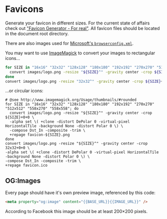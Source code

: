 Favicons
========

Generate your favicon in different sizes. For the current state of affairs check out ["Favicon Generator - For real"](https://realfavicongenerator.net/). All favicon files should be located in the document root directory.

There are also images used for [Microsoft's `browserconfig.xml`](https://msdn.microsoft.com/en-us/library/ie/dn320426(v=vs.85).aspx).

You may want to use [ImageMagick](http://www.imagemagick.org/) to convert your images to rectangular icons…

```bash
for SIZE in "16x16" "32x32" "128x128" "180x180" "192x192" "270x270" "512x512" "558x270" "558x558"; do
  convert images/logo.png -resize "${SIZE}^" -gravity center -crop ${SIZE}+0+0 +repage favicon-${SIZE}.png
done
convert images/logo.png -resize "32x32^" -gravity center -crop ${SIZE}+0+0 +repage favicon.ico

```

…or circular icons:

```shell
# @see http://www.imagemagick.org/Usage/thumbnails/#rounded
for SIZE in "16x16" "32x32" "128x128" "180x180" "192x192" "270x270" "512x512" "558x270" "558x558"; do
  convert images/logo.png -resize "${SIZE}^" -gravity center -crop ${SIZE}+0+0 \
  -alpha set \( +clone -distort DePolar 0 -virtual-pixel HorizontalTile -background None -distort Polar 0 \) \
  -compose Dst_In -composite -trim \
  +repage favicon-${SIZE}.png
done
convert images/logo.png -resize "${SIZE}^" -gravity center -crop 32x32+0+0 \
-alpha set \( +clone -distort DePolar 0 -virtual-pixel HorizontalTile -background None -distort Polar 0 \) \
-compose Dst_In -composite -trim \
+repage favicon.ico
```

OG:Images
---------

Every page should have it's own preview image, referenced by this code:

```html
<meta property="og:image" content="{{BASE_URL}}{{IMAGE_URL}}" />
```

According to Facebook this image should be at least 200×200 pixels.
